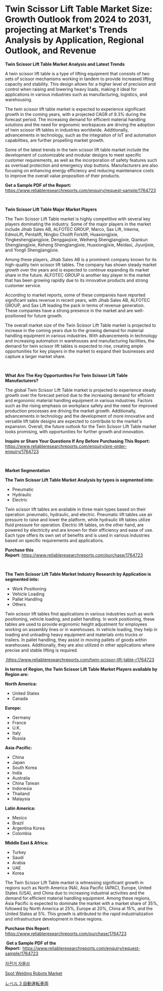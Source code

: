 <p><h1>Twin Scissor Lift Table Market Size: Growth Outlook from 2024 to 2031, projecting at Market's Trends Analysis by Application, Regional Outlook, and Revenue</h1></p><p><strong>Twin Scissor Lift Table Market Analysis and Latest Trends</strong></p>
<p><p>A twin scissor lift table is a type of lifting equipment that consists of two sets of scissor mechanisms working in tandem to provide increased lifting capacity and stability. This design allows for a higher level of precision and control when raising and lowering heavy loads, making it ideal for applications in various industries such as manufacturing, logistics, and warehousing.</p><p>The twin scissor lift table market is expected to experience significant growth in the coming years, with a projected CAGR of 9.3% during the forecast period. The increasing demand for efficient material handling solutions and the need for ergonomic workspaces are driving the adoption of twin scissor lift tables in industries worldwide. Additionally, advancements in technology, such as the integration of IoT and automation capabilities, are further propelling market growth.</p><p>Some of the latest trends in the twin scissor lift table market include the development of customizable and modular designs to meet specific customer requirements, as well as the incorporation of safety features such as overload protection and emergency stop buttons. Manufacturers are also focusing on enhancing energy efficiency and reducing maintenance costs to improve the overall value proposition of their products.</p></p>
<p><strong>Get a Sample PDF of the Report:&nbsp;</strong> <a href="https://www.reliableresearchreports.com/enquiry/request-sample/1764723">https://www.reliableresearchreports.com/enquiry/request-sample/1764723</a></p>
<p>&nbsp;</p>
<p><strong>Twin Scissor Lift Table Major Market Players</strong></p>
<p><p>The Twin Scissor Lift Table market is highly competitive with several key players dominating the industry. Some of the major players in the market include Jihab Sales AB, ALFOTEC GROUP, Marco, Sax Lift, Inkema, EdmoLift, Pentalift, Ningbo Cholift Forklift, Huaxiongjixie, Yingkeshengjiangjixie, Denggaojixie, Weiheng Shengjiangjixie, Qiankun Shengjiangjixie, Keheng Shengjiangjixie, Huaxiongjixie, Meidasi, Jiyunjixie, and Yongli Shengjiangjixie.</p><p>Among these players, Jihab Sales AB is a prominent company known for its high-quality twin scissor lift tables. The company has shown steady market growth over the years and is expected to continue expanding its market share in the future. ALFOTEC GROUP is another key player in the market that has been growing rapidly due to its innovative products and strong customer service.</p><p>According to market reports, some of these companies have reported significant sales revenue in recent years, with Jihab Sales AB, ALFOTEC GROUP, and Sax Lift leading the pack in terms of revenue generation. These companies have a strong presence in the market and are well-positioned for future growth.</p><p>The overall market size of the Twin Scissor Lift Table market is projected to increase in the coming years due to the growing demand for material handling equipment in various industries. With advancements in technology and increasing automation in warehouses and manufacturing facilities, the demand for twin scissor lift tables is expected to rise, creating ample opportunities for key players in the market to expand their businesses and capture a larger market share.</p></p>
<p>&nbsp;</p>
<p><strong>What Are The Key Opportunities For Twin Scissor Lift Table Manufacturers?</strong></p>
<p><p>The global Twin Scissor Lift Table market is projected to experience steady growth over the forecast period due to the increasing demand for efficient and ergonomic material handling equipment in various industries. Factors such as the rising emphasis on workplace safety and the need for improved production processes are driving the market growth. Additionally, advancements in technology and the development of more innovative and versatile lift table designs are expected to contribute to the market's expansion. Overall, the future outlook for the Twin Scissor Lift Table market looks promising, with opportunities for further growth and innovation.</p></p>
<p><strong>Inquire or Share Your Questions If Any Before Purchasing This Report:</strong> <a href="https://www.reliableresearchreports.com/enquiry/pre-order-enquiry/1764723">https://www.reliableresearchreports.com/enquiry/pre-order-enquiry/1764723</a></p>
<p>&nbsp;</p>
<p><strong>Market Segmentation</strong></p>
<p><strong>The Twin Scissor Lift Table Market Analysis by types is segmented into:</strong></p>
<p><ul><li>Pneumatic</li><li>Hydraulic</li><li>Electric</li></ul></p>
<p><p>Twin scissor lift tables are available in three main types based on their operation: pneumatic, hydraulic, and electric. Pneumatic lift tables use air pressure to raise and lower the platform, while hydraulic lift tables utilize fluid pressure for operation. Electric lift tables, on the other hand, are powered by electricity and are known for their efficiency and ease of use. Each type offers its own set of benefits and is used in various industries based on specific requirements and applications.</p></p>
<p><strong>Purchase this Report:&nbsp;</strong><a href="https://www.reliableresearchreports.com/purchase/1764723">https://www.reliableresearchreports.com/purchase/1764723</a></p>
<p>&nbsp;</p>
<p><strong>The Twin Scissor Lift Table Market Industry Research by Application is segmented into:</strong></p>
<p><ul><li>Work Positioning</li><li>Vehicle Loading</li><li>Pallet Handling</li><li>Others</li></ul></p>
<p><p>Twin scissor lift tables find applications in various industries such as work positioning, vehicle loading, and pallet handling. In work positioning, these tables are used to provide ergonomic height adjustment for employees working on assembly lines or in warehouses. In vehicle loading, they help in loading and unloading heavy equipment and materials onto trucks or trailers. In pallet handling, they assist in moving pallets of goods within warehouses. Additionally, they are also utilized in other applications where precise and stable lifting is required.</p></p>
<p><a href="https://www.reliableresearchreports.com/twin-scissor-lift-table-r1764723">&nbsp;https://www.reliableresearchreports.com/twin-scissor-lift-table-r1764723</a></p>
<p><strong>In terms of Region, the Twin Scissor Lift Table Market Players available by Region are:</strong></p>
<p>
    <p> <strong> North America: </strong>
        <ul>
            <li>United States</li>
            <li>Canada</li>
        </ul>
        </p> 
    <p> <strong> Europe: </strong>
        <ul>
            <li>Germany</li>
            <li>France</li>
            <li>U.K.</li>
            <li>Italy</li>
            <li>Russia</li>
        </ul>
        </p> 
    <p> <strong> Asia-Pacific: </strong>
        <ul>
            <li>China</li>
            <li>Japan</li>
            <li>South Korea</li>
            <li>India</li>
            <li>Australia</li>
            <li>China Taiwan</li>
            <li>Indonesia</li>
            <li>Thailand</li>
            <li>Malaysia</li>
        </ul>
        </p> 
    <p> <strong> Latin America: </strong>
        <ul>
            <li>Mexico</li>
            <li>Brazil</li>
            <li>Argentina Korea</li>
            <li>Colombia</li>
        </ul>
        </p> 
    <p> <strong> Middle East & Africa: </strong>
        <ul>
            <li>Turkey</li>
            <li>Saudi</li>
            <li>Arabia</li>
            <li>UAE</li>
            <li>Korea</li>
        </ul>
    </p>
    </p>
<p><p>The Twin Scissor Lift Table market is witnessing significant growth in regions such as North America (NA), Asia Pacific (APAC), Europe, United States (USA), and China due to increasing industrial activities and the demand for efficient material handling equipment. Among these regions, Asia Pacific is expected to dominate the market with a market share of 35%, followed by North America at 25%, Europe at 20%, China at 15%, and the United States at 5%. This growth is attributed to the rapid industrialization and infrastructure development in these regions.</p></p>
<p><strong>Purchase this Report: </strong><a href="https://www.reliableresearchreports.com/purchase/1764723">https://www.reliableresearchreports.com/purchase/1764723</a></p>
<p>&nbsp;<strong>Get a Sample PDF of the Report:&nbsp;&nbsp;</strong><a href="https://www.reliableresearchreports.com/enquiry/request-sample/1764723">https://www.reliableresearchreports.com/enquiry/request-sample/1764723</a></p>
<p><strong></strong></p>
<p><p><a href="https://github.com/trmesnao7959541/Market-Research-Report-List-2/blob/main/2420150175206.md">자전거 자물쇠</a></p><p><a href="https://github.com/caicuccucga/Market-Research-Report-List-1/blob/main/spot-welding-robots-market.md">Spot Welding Robots Market</a></p><p><a href="https://github.com/laurenreichert/Market-Research-Report-List-2/blob/main/3499949162756.md">レベル 3 自動運転車両</a></p></p>